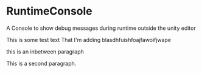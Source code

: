 # RuntimeConsole
A Console to show debug messages during runtime outside the unity editor

This is some test text That I'm adding blasdhfuishfoajfawoifjwape

this is an inbetween paragraph

This is a second paragraph.
